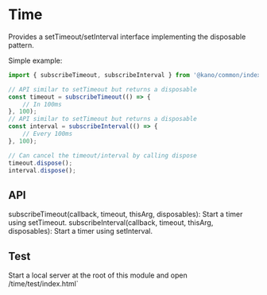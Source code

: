 # Time

Provides a setTimeout/setInterval interface implementing the disposable pattern.

Simple example:

```js
import { subscribeTimeout, subscribeInterval } from '@kano/common/index.js';

// API similar to setTimeout but returns a disposable
const timeout = subscribeTimeout(() => {
    // In 100ms
}, 100);
// API similar to setTimeout but returns a disposable
const interval = subscribeInterval(() => {
    // Every 100ms
}, 100);

// Can cancel the timeout/interval by calling dispose
timeout.dispose();
interval.dispose();
```

## API

subscribeTimeout(callback, timeout, thisArg, disposables): Start a timer using setTimeout.
subscribeInterval(callback, timeout, thisArg, disposables): Start a timer using setInterval.

## Test

Start a local server at the root of this module and open /time/test/index.html`
